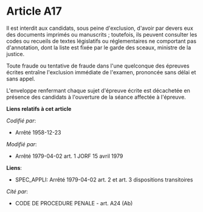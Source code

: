 # Article A17

Il est interdit aux candidats, sous peine d'exclusion, d'avoir par devers eux des documents imprimés ou manuscrits ;
toutefois, ils peuvent consulter les codes ou recueils de textes législatifs ou réglementaires ne comportant pas
d'annotation, dont la liste est fixée par le garde des sceaux, ministre de la justice.

Toute fraude ou tentative de fraude dans l'une quelconque des épreuves écrites entraîne l'exclusion immédiate de l'examen,
prononcée sans délai et sans appel.

L'enveloppe renfermant chaque sujet d'épreuve écrite est décachetée en présence des candidats à l'ouverture de la séance
affectée à l'épreuve.

**Liens relatifs à cet article**

_Codifié par_:

  - Arrêté 1958-12-23

_Modifié par_:

  - Arrêté 1979-04-02 art. 1 JORF 15 avril 1979

**Liens**:

  - SPEC_APPLI: Arrêté 1979-04-02 art. 2 et art. 3 dispositions transitoires

_Cité par_:

  - CODE DE PROCEDURE PENALE - art. A24 (Ab)
